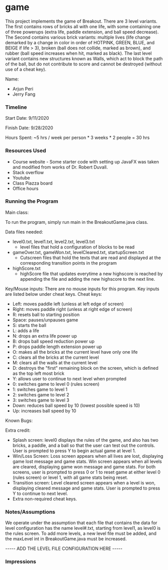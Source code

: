game
====

This project implements the game of Breakout. There are 3 level variants. The first contains rows of bricks all with one life, with some containing one of three powerups (extra life, paddle extension, and ball speed decrease). The Second contains various brick variants: multiple lives (life change demarked by a change in color in order of HOTPINK, GREEN, BLUE, and BEIGE if life > 3), broken (ball does not collide, marked as brown), and rubber (ball speed increases when hit, marked as black). The last level variant contains new structures known as Walls, which act to block the path of the ball, but do not contribute to score and cannot be destroyed (without use of a cheat key).

Name: 
- Arjun Peri
- Jerry Fang

### Timeline

Start Date: 9/11/2020

Finish Date: 9/28/2020

Hours Spent: ~5 hrs / week per person * 3 weeks * 2 people = 30 hrs

### Resources Used
- Course website - Some starter code with setting up JavaFX was taken and modified from works of Dr. Robert Duvall.
- Stack overflow
- Youtube
- Class Piazza board
- Office hours

### Running the Program

Main class:

To run the program, simply run main in the BreakoutGame.java class.

Data files needed: 
- level0.txt, level1.txt, level2.txt, level3.txt
	- level files that hold a configuration of blocks to be read
- gameOver.txt, gameWon.txt, levelCleared.txt, startupScreen.txt
	- Cutscreen files that hold the texts that are read and displayed at the corresponding transition points in the program
- highScore.txt
	- highScore file that updates everytime a new highscore is reached by appending the file and adding the new highscore to the next line.

Key/Mouse inputs:
There are no mouse inputs for this program.
Key inputs are listed below under cheat keys.
Cheat keys:
- Left: moves paddle left (unless at left edge of screen)
- Right: moves paddle right (unless at right edge of screen)
- R: resets ball to starting position
- Space: pauses/unpauses game
- S: starts the ball 
- L: adds a life 
- N: drops an extra life power up
- B: drops ball speed reduction power up
- P: drops paddle length extension power up
- O: makes all the bricks at the current level have only one life
- C: clears all the bricks at the current level
- M: clears all the walls at the current level
- D: destroys the "first" remaining block on the screen, which is defined as the top left most brick 
- Y: allows user to continue to next level when prompted
- 0: switches game to level 0 (rules screen) 
- 1: switches game to level 1
- 2: switches game to level 2
- 3: switches game to level 3
- Down: reduces ball speed by 10 (lowest possible speed is 10)
- Up: increases ball speed by 10 

Known Bugs:

Extra credit:
- Splash screen: level0 displays the rules of the game, and also has two bricks, a paddle, and a ball so that the user can test out
the controls. User is prompted to press Y to begin actual game at level 1. 
- Win/Loss Screen: Loss screen appears when all lives are lost, displaying game lost message and game stats. Win screen appears when
all levels are cleared, displaying game won message and game stats. For both screens, user is prompted to press 0 or 1 to reset game at either level 0
(rules screen) or level 1, with all game stats being reset. 
- Transition screen: Level cleared screen appears when a level is won, displaying cleared message and game stats. User is prompted to press Y 
to continue to next level. 
- Extra non-required cheat keys.


### Notes/Assumptions
We operate under the assumption that each file that contains the data for level configuration has the name level#.txt, starting from level1, as level0 is the rules screen. To add more levels, a new level file must be added, and the maxLevel int in BreakoutGame.java must be increased.

----- ADD THE LEVEL FILE CONFIGURATION HERE -----

### Impressions

